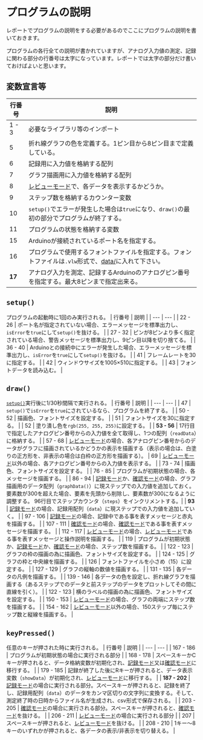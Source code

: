 # プログラムの説明
レポートでプログラムの説明をする必要があるのでここにプログラムの説明を書いておきます。

プログラムの各行全ての説明が書かれていますが、アナログ入力値の測定、記録に関わる部分の行番号は太字になっています。レポートでは太字の部分だけ書いておけばよいと思います。

## 変数宣言等
| 行番号 | 説明 |
| --- | --- |
| 1 - 3 | 必要なライブラリ等のインポート |
| 5 | 折れ線グラフの色を定義する。1ピン目から8ピン目まで定義している。 |
| 6 | 記録用に入力値を格納する配列 |
| 7 | グラフ描画用に入力値を格納する配列 |
| 8 | [レビューモード](README.md#レビューモード)で、各データを表示するかどうか。 |
| 9 | ステップ数を格納するカウンター変数 |
| 10 | ```setup()```でエラーが発生した場合は```true```になり、```draw()```の最初の部分でプログラムが終了する。 |
| 11 | プログラムの状態を格納する変数 |
| 15 | Arduinoが接続されているポート名を指定する。 |
| 16 | プログラムで使用するフォントファイルを指定する。フォントファイルは```.vlw```形式で、[data/](data/)に入れて下さい。
| **17** | アナログ入力を測定、記録するArduinoのアナログピン番号を指定する。最大8ピンまで指定出来る。 |

## ```setup()```
プログラムの起動時に1回のみ実行される。
| 行番号 | 説明 |
| --- | --- |
| 22 - 26 | ポート名が指定されていない場合、エラーメッセージを標準出力し、```isError```を```true```にして```setup()```を抜ける。 |
| 27 - 32 | ピンが8ピンより多く指定されている場合、警告メッセージを標準出力し、9ピン目以降を切り捨てる。 |
| 36 - 40 | Arduinoとの接続中にエラーが発生した場合、エラーメッセージを標準出力し、```isError```を```true```にして```setup()```を抜ける。 |
| 41 | フレームレートを30に指定する。 |
| 42 | ウィンドウサイズを1005×510に指定する。 |
| 43 | フォントデータを読み込む。 |

## ```draw()```
[```setup()```](#setup)実行後に1/30秒間隔で実行される。
| 行番号 | 説明 |
| --- | --- |
| 47 | ```setup()```で```isError```を```true```にされているなら、プログラムを終了する。 |
| 50 - 52 | 描画色、フォントサイズを設定する。 |
| 51 | フォントサイズを30に指定する。 |
| 52 | 塗り潰し色を```rgb(255, 255, 255)```に設定する。 |
| **53 - 56** | 17行目で指定したアナログピン番号からの入力値を全て取得し、1つの配列（```readData```）に格納する。 |
| 57 - 68 | [レビューモード](README.md#レビューモード)の場合、各アナログピン番号からのデータがグラフに描画されているかどうかの表示を描画する（表示の場合は、白塗りの正方形を、非表示の場合は白枠の正方形を描画する）。
| 69 | [レビューモード](README.md#レビューモード)以外の場合、各アナログピン番号からの入力値を表示する。 |
| 73 - 74 | 描画色、フォントサイズを設定する。 |
| 76 - 85 | プログラムが初期状態の場合、各メッセージを描画する。 |
| 86 - 94 | [記録モード](README.md#記録モード)か、[確認モード](README.md#確認モード)の場合、グラフ描画用のデータ配列（```graphData()```）に現ステップでの入力値を追加しておく。要素数が300を超えた場合、要素を先頭から削除し、要素数が300になるように調整する。 96行目でステップカウンタ（```steps```）をインクリメントする。|
| **93** | [記録モード](README.md#記録モード)の場合、記録用配列（```data```）に現ステップでの入力値を追加していく。 |
| 97 - 106 | [記録モード](README.md#記録モード)の場合、記録中である事を表すメッセージと赤丸を描画する。 |
| 107 - 111 | [確認モード](README.md#確認モード)の場合、[確認モード](README.md#確認モード)である事を表すメッセージを描画する。 |
| 112 - 117 | [レビューモード](README.md#レビューモード)の場合、[レビューモード](README.md#レビューモード)である事を表すメッセージと操作説明を描画する。 |
| 119 | プログラムが初期状態か、[記録モード](README.md#記録モード)か、[確認モード](README.md#確認モード)の場合、ステップ数を描画する。 |
| 122 - 123 | グラフの枠の描画の為に描画色、フォントサイズを設定する。 |
| 124 - 125 | グラフの枠と中央線を描画する。 |
| 126 | フォントファイルを小さめ（15）に設定する。 |
| 127 - 129 | グラフの縦軸の数値を描画する。 |
| 131 - 135 | 各データの凡例を描画する。 |
| 139 - 146 | 各データの色を設定し、折れ線グラフを描画する（あるステップでのデータと前ステップのデータをプロットしてその間に直線を引く）。 |
| 122 - 123 | 横のラベルの描画の為に描画色、フォントサイズを設定する。 |
| 150 - 153 | [レビューモード](README.md#レビューモード)の場合、グラフの両端にステップ数を描画する。 |
| 154 - 162 | [レビューモード](README.md#レビューモード)以外の場合、150ステップ毎にステップ数と縦線を描画する。 |

## ```keyPressed()```
任意のキーが押された時に実行される。
| 行番号 | 説明 |
| --- | --- |
| 167 - 186 | プログラムが初期状態の場合に実行される部分 |
| 168 - 178 | スペースキーかCキーが押されると、データ格納変数が初期化され、[記録モード](README.md#記録モード)又は[確認モード](README.md#確認モード)に移行する。 |
| 179 - 185 | 記録が終了した後にRキーが押されると、データ表示変数（```showData```）が初期化され、[レビューモード](README.md#レビューモード)に移行する。 |
| **187 - 202** | [記録モード](README.md#記録モード)の場合に実行される部分。スペースキーが押されると、記録を終了し、記録用配列（```data```）のデータをカンマ区切りの文字列に変換する。そして、測定終了時の日時からファイル名が生成され、csv形式で保存される。 |
| 203 - 205 | [確認モード](README.md#確認モード)の場合に実行される部分。スペースキーが押されると、[確認モード](README.md#確認モード)を抜ける。 |
| 206 - 211 | [レビューモード](README.md#レビューモード)の場合に実行される部分 |
| 207 | スペースキーが押されると、[レビューモード](README.md#レビューモード)を抜ける。 |
| 208 - 210 | 1キー～8キーのいずれかが押されると、各データの表示/非表示を切り替える。 |